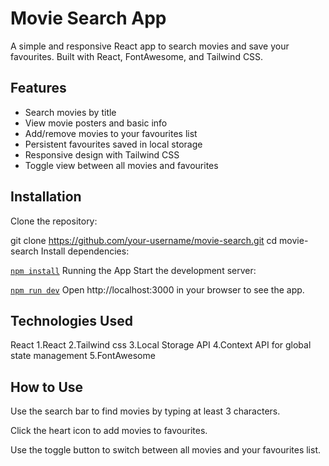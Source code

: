 # Movie Search App

A simple and responsive React app to search movies and save your favourites. Built with React, FontAwesome, and Tailwind CSS.

## Features

- Search movies by title
- View movie posters and basic info
- Add/remove movies to your favourites list
- Persistent favourites saved in local storage
- Responsive design with Tailwind CSS
- Toggle view between all movies and favourites

## Installation

Clone the repository:

git clone https://github.com/your-username/movie-search.git
cd movie-search
Install dependencies:

[`npm install`](#)
Running the App
Start the development server:

[`npm run dev`](#)
Open http://localhost:3000 in your browser to see the app.

## Technologies Used

React
1.React
2.Tailwind css
3.Local Storage API
4.Context API for global state management
5.FontAwesome

## How to Use

Use the search bar to find movies by typing at least 3 characters.

Click the heart icon to add movies to favourites.

Use the toggle button to switch between all movies and your favourites list.
